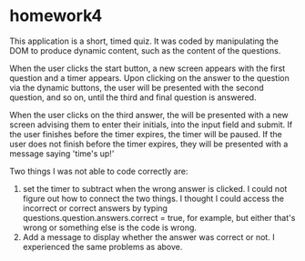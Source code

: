 # homework4

This application is a short, timed quiz. It was coded by manipulating the DOM to produce dynamic content, such as the content of the questions.

When the user clicks the start button, a new screen appears with the first question and a timer appears. Upon clicking on the answer to the question via the dynamic buttons, the user will be presented with the second question, and so on, until the third and final question is answered.

When the user clicks on the third answer, the will be presented with a new screen advising them to enter their initials, into the input field and submit. If the user finishes before the timer expires, the timer will be paused. If the user does not finish before the timer expires, they will be presented with a message saying 'time's up!'

Two things I was not able to code correctly are:
1. set the timer to subtract when the wrong answer is clicked. I could not figure out how to connect the two things. I thought I could access the incorrect or correct answers by typing questions.question.answers.correct = true, for example, but either that's wrong or something else is the code is wrong.
2. Add a message to display whether the answer was correct or not. I experienced the same problems as above.

